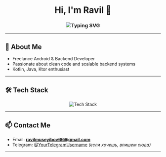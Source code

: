 <h1 align="center">Hi, I'm Ravil 🚀</h1>

<h3 align="center">
  <img src="https://readme-typing-svg.herokuapp.com?font=Fira+Code&size=24&pause=1000&center=true&vCenter=true&width=500&height=60&lines=Building+Mobile+Apps+🚀;Crafting+Backend+APIs+🔥;Freelance+Developer+📱" alt="Typing SVG" />
</h3>

---

## 🚀 About Me
- Freelance Android & Backend Developer  
- Passionate about clean code and scalable backend systems
- Kotlin, Java, Ktor enthusiast

---

## 🛠️ Tech Stack

<div align="center">
  <img src="https://skillicons.dev/icons?i=kotlin,java,ktor,postgresql,docker,git,linux" alt="Tech Stack" />
</div>

---

## 📫 Contact Me
- Email: **ravilmuseyibov66@gmail.com**
- Telegram: [@YourTelegramUsername](https://t.me/YourTelegramUsername)  *(если хочешь, впишем сюда)*

---
